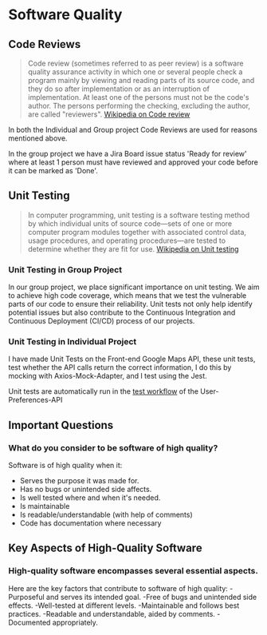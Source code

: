 # Software Quality

## Code Reviews
>Code review (sometimes referred to as peer review) is a software quality assurance activity in which one or several people check a program mainly by viewing and reading parts of its source code, and they do so after implementation or as an interruption of implementation.
>At least one of the persons must not be the code's author. The persons performing the checking, excluding the author, are called "reviewers".
[Wikipedia on Code review](https://en.wikipedia.org/wiki/Code_review)

In both the Individual and Group project Code Reviews are used for reasons mentioned above.

In the group project we have a Jira Board issue status 'Ready for review' where at least 1 person must have reviewed and approved your code before it can be marked as 'Done'. 

## Unit Testing
>In computer programming, unit testing is a software testing method by which individual units of source code—sets of one or more computer program modules together with associated control data, usage procedures, and operating procedures—are tested to determine whether they are fit for use.
[Wikipedia on Unit testing](https://en.wikipedia.org/wiki/Unit_testing)

### Unit Testing in Group Project
In our group project, we place significant importance on unit testing. We aim to achieve high code coverage, which means that we test the vulnerable parts of our code to ensure their reliability.
Unit tests not only help identify potential issues but also contribute to the Continuous Integration and Continuous Deployment (CI/CD) process of our projects.

### Unit Testing in Individual Project
I have made Unit Tests on the Front-end Google Maps API, these unit tests, test whether the API calls return the correct information, I do this by mocking with Axios-Mock-Adapter, and I test using the Jest.

Unit tests are automatically run in the [test workflow](https://github.com/Dpils-s/Rider-maps/blob/main/.github/workflows/ci.yml) of the User-Preferences-API

## Important Questions
### What do you consider to be software of high quality?
Software is of high quality when it:
- Serves the purpose it was made for.
- Has no bugs or unintended side affects.
- Is well tested where and when it's needed.
- Is maintainable
- Is readable/understandable (with help of comments)
- Code has documentation where necessary

## Key Aspects of High-Quality Software
### High-quality software encompasses several essential aspects.
Here are the key factors that contribute to software of high quality:
-Purposeful and serves its intended goal.
-Free of bugs and unintended side effects.
-Well-tested at different levels.
-Maintainable and follows best practices.
-Readable and understandable, aided by comments.
-Documented appropriately.



